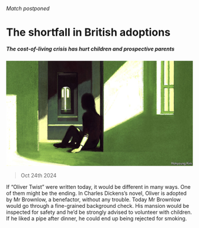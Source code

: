 ###### Match postponed

# The shortfall in British adoptions 

##### The cost-of-living crisis has hurt children and prospective parents 

![image](images/20241026_BRD001.jpg) 

> Oct 24th 2024 

If “Oliver Twist” were written today, it would be different in many ways. One of them might be the ending. In Charles Dickens’s novel, Oliver is adopted by Mr Brownlow, a benefactor, without any trouble. Today Mr Brownlow would go through a fine-grained background check. His mansion would be inspected for safety and he’d be strongly advised to volunteer with children. If he liked a pipe after dinner, he could end up being rejected for smoking.

